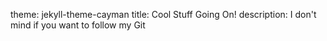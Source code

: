 theme: jekyll-theme-cayman
title: Cool Stuff Going On!
description: I don't mind if you want to follow my Git
